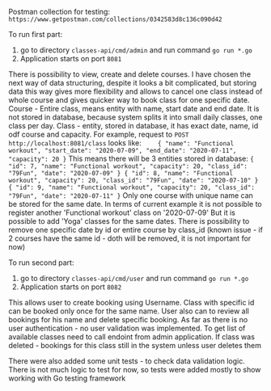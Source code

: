 Postman collection for testing: 
`https://www.getpostman.com/collections/0342583d8c136c090d42`

To run first part: 
1. go to directory `classes-api/cmd/admin` and run command `go run *.go`
2. Application starts on port `8081`

There is possibility to view, create and delete courses.
I have chosen the next way of data structuring, despite it looks a bit complicated, but storing data this way gives more flexibility and allows to cancel one class instead of whole course and gives quicker way to book class for one specific date.  
Course - Entire class, means entity with name, start date and end date. It is not stored in database, because system splits it into small daily classes, one class per day. 
Class - entity, stored in database, it has exact date, name, id odf course and capacity. 
For example, request to `POST http://localhost:8081/class` looks like: 
`    {
         "name": "Functional workout",
         "start_date": "2020-07-09",
         "end_date": "2020-07-11",
         "capacity": 20
     }`
This means there will be 3 entities stored in database: 
 `{
      "id": 7,
      "name": "Functional workout",
      "capacity": 20,
      "class_id": "79Fun",
      "date": "2020-07-09"
  }
  {
      "id": 8,
      "name": "Functional workout",
      "capacity": 20,
      "class_id": "79Fun",
      "date": "2020-07-10"
  }
  {
      "id": 9,
      "name": "Functional workout",
      "capacity": 20,
      "class_id": "79Fun",
      "date": "2020-07-11"
  }`
Only one course with unique name can be stored for the same date. 
In terms of current example it is not possible to register another 'Functional workout' class on '2020-07-09' 
But it is possible to add 'Yoga' classes for the same dates. 
There is possibility to remove one specific date by id or entire course by class_id (known issue - if 2 courses have the same id - doth will be removed, it is not important for now)

To run second part: 
1. go to directory `classes-api/cmd/user` and run command `go run *.go`
2. Application starts on port `8082`

This allows user to create booking using Username. Class with specific id can be booked only once for the same name. 
User also can to review all bookings for his name and delete specific booking. 
As far as there is no user authentication - no user validation was implemented. 
To get list of available classes need to call endoint from admin application.
If class was deleted - bookings for this class still in the system unless user deletes them

There were also added some unit tests - to check data validation logic. 
There is not much logic to test for now, so tests were added mostly to show working with Go testing framework